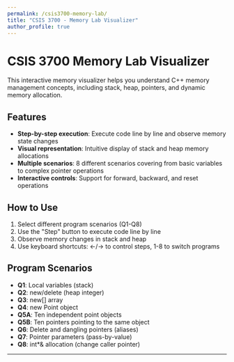 ```yaml
---
permalink: /csis3700-memory-lab/
title: "CSIS 3700 - Memory Lab Visualizer"
author_profile: true
---
```


# CSIS 3700 Memory Lab Visualizer

This interactive memory visualizer helps you understand C++ memory management concepts, including stack, heap, pointers, and dynamic memory allocation.

## Features

- **Step-by-step execution**: Execute code line by line and observe memory state changes
- **Visual representation**: Intuitive display of stack and heap memory allocations
- **Multiple scenarios**: 8 different scenarios covering from basic variables to complex pointer operations
- **Interactive controls**: Support for forward, backward, and reset operations

## How to Use

1. Select different program scenarios (Q1-Q8)
2. Use the "Step" button to execute code line by line
3. Observe memory changes in stack and heap
4. Use keyboard shortcuts: ←/→ to control steps, 1-8 to switch programs

## Program Scenarios

- **Q1**: Local variables (stack)
- **Q2**: new/delete (heap integer)
- **Q3**: new[] array
- **Q4**: new Point object
- **Q5A**: Ten independent point objects
- **Q5B**: Ten pointers pointing to the same object
- **Q6**: Delete and dangling pointers (aliases)
- **Q7**: Pointer parameters (pass-by-value)
- **Q8**: int*& allocation (change caller pointer)

---

<div id="memory-lab-container"></div>

<!-- Load Tailwind CSS for styling -->
<script src="https://cdn.tailwindcss.com"></script>

<!-- Load React and Babel first -->
<script src="https://unpkg.com/react@18/umd/react.development.js"></script>
<script src="https://unpkg.com/react-dom@18/umd/react-dom.development.js"></script>
<script src="https://unpkg.com/@babel/standalone/babel.min.js"></script>

<script type="text/babel">
const { useState, useRef, useMemo, useEffect } = React;

// ---------- helpers ----------
const toHex = (n) => (n === null || n === undefined) ? "" : "0x" + n.toString(16).toUpperCase();
const deep = (obj) => JSON.parse(JSON.stringify(obj));

class MemoryModel {
  constructor() {
    this.nextStack = 0x9000;   // stack grows downward (visual only)
    this.nextHeap  = 0x100000; // heap grows upward (visual only)
    this.stack = {};           // name -> {addr, type, value, meta}
    this.heap = [];            // {addr, size, label, freed, content}
    this.snapshots = [];       // {title, desc, notes[], stack, heap}
  }
  // ----- stack ops -----
  allocStack(name, type, value, meta={}){
    const addr = this.nextStack; this.nextStack -= 0x10;
    this.stack[name] = { addr, type, value, meta };
    return addr;
  }
  ensureStack(name, type){ if(!this.stack[name]) this.allocStack(name, type, undefined); }
  setStack(name, value){ if(this.stack[name]) this.stack[name].value = value; }
  setStackMeta(name, meta){ if(this.stack[name]) this.stack[name].meta = { ...(this.stack[name].meta||{}), ...meta }; }

  // ----- heap ops -----
  allocHeap(label, content, size=1){
    const addr = this.nextHeap; this.nextHeap += 0x20;
    this.heap.push({ addr, size, label, freed:false, content });
    return addr;
  }
  findHeap(addr){ return this.heap.find(b=>b.addr===addr); }
  freeHeap(addr){ const b = this.findHeap(addr); if(b) b.freed = true; }

  // ----- snapshot -----
  snapshot(title, desc, notes=[]) {
    const _notes = Array.isArray(notes) ? notes : (notes ? [notes] : []);
    const annotatedStack = Object.fromEntries(Object.entries(this.stack).map(([k,v])=>{
      let extra = {};
      if(v.type === 'pointer' && v.value && v.value !== 'nullptr'){
        const blk = this.findHeap(v.value);
        if(!blk || blk.freed) extra.dangling = true;
      }
      return [k, { ...v, meta:{...(v.meta||{}), ...extra} }];
    }));
    this.snapshots.push({ title, desc, notes:_notes, stack:deep(annotatedStack), heap:deep(this.heap) });
  }
}

// ---------- Program definition helpers ----------
const prog = (name, lines, exec, introNote="") => ({ id:name, name, lines, exec, introNote });

// ----- Q1 -----
const Q1 = prog(
  'Q1 Local variable (stack)',
  [
    'int i;',
    'i = 0;',
  ],
  (vm, i) => {
    if(i===0){
      vm.allocStack('i','int','(uninitialized)',{warning:'Do not read before init (UB).'});
      vm.snapshot('Q1 • int i;','Local variable on the stack (uninitialized).');
    }
    if(i===1){
      vm.setStack('i',0);
      vm.snapshot('Q1 • i = 0;','After initialization we can safely read i.');
    }
  }
);

// ----- Q2 -----
const Q2 = prog(
  'Q2 new/delete (heap int)',
  [
    'int* p1;',
    'p1 = nullptr;',
    'p1 = new int;',
    '*p1 = 20;',
    'delete p1;',
    'p1 = nullptr;',
  ],
  (vm, i) => {
    if(i===0){ vm.allocStack('p1','pointer','(indeterminate)'); vm.snapshot('Q2 • int* p1;','Uninitialized pointer (do not dereference).'); }
    if(i===1){ vm.setStack('p1','nullptr'); vm.snapshot('Q2 • p1 = nullptr;','Safe null pointer.'); }
    if(i===2){ const h = vm.allocHeap('int',0); vm.setStack('p1',h); vm.snapshot('Q2 • p1 = new int;','Heap int allocated; p1 holds its address.'); }
    if(i===3){ const h = vm.stack['p1'].value; vm.findHeap(h).content = 20; vm.snapshot('Q2 • *p1 = 20;','Write through pointer.'); }
    if(i===4){ const h = vm.stack['p1'].value; vm.freeHeap(h); vm.snapshot('Q2 • delete p1;','Heap freed; p1 still holds old address → dangling.'); }
    if(i===5){ vm.setStack('p1','nullptr'); vm.snapshot('Q2 • p1 = nullptr;','Now safe.'); }
  }
);

// ----- Q3 -----
const Q3 = prog(
  'Q3 new[] array',
  [
    'int* a;',
    'a = new int[4]{0,0,0,0};',
    'a[2] = 20;',
    'delete[] a;',
    'a = nullptr;',
  ],
  (vm, i) => {
    if(i===0){ vm.allocStack('a','pointer','(indeterminate)'); vm.snapshot('Q3 • int* a;','Pointer for dynamic array.'); }
    if(i===1){ const base = vm.allocHeap('int[4]',[0,0,0,0],4); vm.setStack('a',base); vm.snapshot('Q3 • a = new int[4]{0,0,0,0};','a points to first element; block is contiguous.'); }
    if(i===2){ const base = vm.stack['a'].value; vm.findHeap(base).content[2] = 20; vm.snapshot('Q3 • a[2] = 20;','Indexing writes to the 3rd slot.'); }
    if(i===3){ const base = vm.stack['a'].value; vm.freeHeap(base); vm.snapshot('Q3 • delete[] a;','Array freed; a dangling.'); }
    if(i===4){ vm.setStack('a','nullptr'); vm.snapshot('Q3 • a = nullptr;','Now safe.'); }
  }
);

// ----- Q4 -----
const Q4 = prog(
  'Q4 new Point / ->',
  [
    'Point* p;',
    'p = new Point{1.0, 2.0};',
    '(*p).x; p->y;',
    'delete p;',
    'p = nullptr;',
  ],
  (vm, i) => {
    if(i===0){ vm.allocStack('p','pointer','(indeterminate)'); vm.snapshot('Q4 • Point* p;','Pointer to object.'); }
    if(i===1){ const addr = vm.allocHeap('Point',{x:1.0,y:2.0}); vm.setStack('p',addr); vm.snapshot('Q4 • p = new Point{1.0,2.0};','Heap object with x=1.0, y=2.0.'); }
    if(i===2){ vm.snapshot('Q4 • (*p).x; p->y;','Both syntaxes access the same object members.'); }
    if(i===3){ const addr = vm.stack['p'].value; vm.freeHeap(addr); vm.snapshot('Q4 • delete p;','Object freed; p dangling.'); }
    if(i===4){ vm.setStack('p','nullptr'); vm.snapshot('Q4 • p = nullptr;','Now safe.'); }
  }
);

// ----- Q5A -----
const Q5A = prog(
  'Q5A Ten points (independent)',
  [
    'Point* arrA[10];',
    ...Array.from({length:10},(_,i)=>`arrA[${i}] = new Point{1.0, 2.0};`),
    'arrA[0]->x = 100;',
    ...Array.from({length:10},(_,i)=>`delete arrA[${i}];`),
    ...Array.from({length:10},(_,i)=>`arrA[${i}] = nullptr;`),
  ],
  (vm, i) => {
    if(i===0){ vm.snapshot('Q5A • Point* arrA[10];','Ten pointers to independent Points.'); return; }
    if(i>=1 && i<=10){
      const k = i-1; const addr = vm.allocHeap('Point',{x:1.0,y:2.0}); vm.allocStack(`arrA[${k}]`,'pointer',addr); vm.snapshot(`Q5A • arrA[${k}] = new Point{1.0,2.0};`,'Different addresses for each element.'); return;
    }
    if(i===11){ const a0 = vm.stack['arrA[0]'].value; vm.findHeap(a0).content.x = 100.0; vm.snapshot('Q5A • arrA[0]->x = 100;','Only arrA[0] changes.'); return; }
    if(i>=12 && i<=21){ const k=i-12; const addr = vm.stack[`arrA[${k}]`].value; vm.freeHeap(addr); vm.snapshot(`Q5A • delete arrA[${k}];`,'Freed one object.'); return; }
    if(i>=22 && i<=31){ const k=i-22; vm.setStack(`arrA[${k}]`,'nullptr'); vm.snapshot(`Q5A • arrA[${k}] = nullptr;`,'Pointer cleared.'); return; }
  }
);

// ----- Q5B -----
const Q5B = prog(
  'Q5B Ten pointers (aliasing one object)',
  [
    'Point* shared = new Point{1.0, 2.0};',
    ...Array.from({length:10},(_,i)=>`arrB[${i}] = shared;`),
    'arrB[3]->x = 200;',
    'delete shared;',
    ...Array.from({length:10},(_,i)=>`arrB[${i}] = nullptr;`),
  ],
  (vm, i) => {
    if(i===0){ const addr = vm.allocHeap('Point',{x:1.0,y:2.0}); vm.allocStack('shared','pointer',addr); vm.snapshot('Q5B • shared = new Point{1.0,2.0};','One object to be shared by many pointers.'); return; }
    if(i>=1 && i<=10){ const k=i-1; vm.allocStack(`arrB[${k}]`,'pointer', vm.stack['shared'].value); vm.snapshot(`Q5B • arrB[${k}] = shared;`,'All addresses equal.'); return; }
    if(i===11){ const addr = vm.stack['shared'].value; vm.findHeap(addr).content.x = 200.0; vm.snapshot('Q5B • arrB[3]->x = 200;','All aliases observe x=200.'); return; }
    if(i===12){ const addr = vm.stack['shared'].value; vm.freeHeap(addr); vm.snapshot('Q5B • delete shared;','Object freed; all arrB pointers now dangling.'); return; }
    if(i>=13 && i<=22){ const k=i-13; vm.setStack(`arrB[${k}]`,'nullptr'); vm.snapshot(`Q5B • arrB[${k}] = nullptr;`,'Pointer cleared.'); return; }
  }
);

// ----- Q6 -----
const Q6 = prog(
  'Q6 delete & dangling (aliases)',
  [
    'Point* alias[3];',
    'shared = new Point{3.0,3.0};',
    'alias[0] = shared;',
    'alias[1] = shared;',
    'alias[2] = shared;',
    'delete shared;',
    'alias[0] = alias[1] = alias[2] = nullptr;',
  ],
  (vm, i) => {
    if(i===0){ vm.snapshot('Q6 • alias[3]','Three alias pointers.'); }
    if(i===1){ const a = vm.allocHeap('Point',{x:3.0,y:3.0}); vm.allocStack('shared','pointer',a); vm.snapshot('Q6 • shared = new Point{3.0,3.0};'); }
    if(i===2){ vm.allocStack('alias[0]','pointer', vm.stack['shared'].value); vm.snapshot('Q6 • alias[0] = shared;'); }
    if(i===3){ vm.allocStack('alias[1]','pointer', vm.stack['shared'].value); vm.snapshot('Q6 • alias[1] = shared;'); }
    if(i===4){ vm.allocStack('alias[2]','pointer', vm.stack['shared'].value); vm.snapshot('Q6 • alias[2] = shared;'); }
    if(i===5){ const addr = vm.stack['shared'].value; vm.freeHeap(addr); vm.snapshot('Q6 • delete shared;','Aliases are now dangling.'); }
    if(i===6){ vm.setStack('alias[0]','nullptr'); vm.setStack('alias[1]','nullptr'); vm.setStack('alias[2]','nullptr'); vm.snapshot('Q6 • null all aliases','Cleared.'); }
  }
);

// ----- Q7 -----
const Q7 = prog(
  'Q7 pointer parameter (pass-by-value)',
  [
    'int* p = new int(80);',
    'reassign_param(p); // q = new int(42);',
    'set_through_pointer(p); // *p = 42;',
    'delete p;',
    'p = nullptr;',
  ],
  (vm, i) => {
    if(i===0){ const a = vm.allocHeap('int',80); vm.allocStack('p','pointer',a); vm.snapshot('Q7 • int* p = new int(80);'); }
    if(i===1){ /* reassign_param copies pointer and rebinds the copy */ vm.allocHeap('int',42); vm.snapshot('Q7 • reassign_param(p)','Parameter reassigned internally; caller p unchanged.'); }
    if(i===2){ const a = vm.stack['p'].value; vm.findHeap(a).content = 42; vm.snapshot('Q7 • set_through_pointer(p)','The object pointed by p is modified to 42.'); }
    if(i===3){ const a = vm.stack['p'].value; vm.freeHeap(a); vm.snapshot('Q7 • delete p','Freed; p dangling.'); }
    if(i===4){ vm.setStack('p','nullptr'); vm.snapshot('Q7 • p = nullptr','Safe.'); }
  }
);

// ----- Q8 -----
const Q8 = prog(
  'Q8 int*& allocate (change caller pointer)',
  [
    'int* ages = nullptr;',
    'allocate_int_array(ages, 5);',
    'delete[] ages;',
    'ages = nullptr;',
  ],
  (vm, i) => {
    if(i===0){ vm.allocStack('ages','pointer','nullptr'); vm.snapshot('Q8 • int* ages = nullptr;'); }
    if(i===1){ const arr = vm.allocHeap('int[n]',[0,0,0,0,0],5); vm.setStack('ages',arr); vm.snapshot('Q8 • allocate_int_array(ages,5)','Pointer-by-reference changes caller binding.'); }
    if(i===2){ const arr = vm.stack['ages'].value; vm.freeHeap(arr); vm.snapshot('Q8 • delete[] ages;','Freed; ages dangling.'); }
    if(i===3){ vm.setStack('ages','nullptr'); vm.snapshot('Q8 • ages = nullptr;','Safe.'); }
  }
);

const PROGRAMS = [Q1,Q2,Q3,Q4,Q5A,Q5B,Q6,Q7,Q8];

// ---------- Hooks ----------
function useProgram(id){
  const program = useMemo(()=> PROGRAMS.find(p=>p.id===id) || PROGRAMS[0], [id]);
  const vmRef = useRef(new MemoryModel());
  const [idx, setIdx] = useState(-1); // -1 means before first line
  const [snapCount, setSnapCount] = useState(0);

  const reset = ()=>{ vmRef.current = new MemoryModel(); setIdx(-1); setSnapCount(0); };
  const step = ()=>{
    if(idx+1 >= program.lines.length) return;
    const vm = vmRef.current;
    const next = idx+1;
    program.exec(vm, next);
    setIdx(next);
    setSnapCount(vm.snapshots.length);
  };
  const back = ()=>{ if(idx>=0) setIdx(idx-1); };

  const snapshots = vmRef.current.snapshots;
  const currentSnap = (idx>=0 && idx < snapshots.length) ? snapshots[idx] : null;
  return { program, idx, step, back, reset, currentSnap, snapshots };
}

// ---------- UI components ----------
function CodeView({lines, current}){
  return (
    <div className="rounded-2xl border bg-white/90 shadow-sm overflow-hidden">
      <div className="px-3 py-2 text-xs text-slate-600 border-b bg-slate-50">Code (executing one line at a time)</div>
      <pre className="m-0 p-3 text-sm leading-6 font-mono whitespace-pre-wrap">
        {lines.map((ln,i)=> (
          <div key={i} className={`flex gap-3 ${i===current? 'bg-yellow-100' : ''}`}>
            <span className="w-8 text-right text-slate-400 select-none">{i+1}</span>
            <span className="flex-1">{ln}</span>
          </div>
        ))}
      </pre>
    </div>
  );
}

function StackView({stack}){
  const items = Object.entries(stack).sort((a,b)=>b[1].addr - a[1].addr);
  return (
    <div className="space-y-2">
      {items.length===0 && <div className="text-sm text-gray-500">(empty)</div>}
      {items.map(([name,v])=>{
        const addr = toHex(v.addr);
        const isPtr = v.type==='pointer';
        const dangling = v.meta?.dangling;
        return (
          <div key={name} className={`rounded-xl p-3 border shadow-sm bg-white/70 ${dangling? 'border-red-500 ring-1 ring-red-400': 'border-gray-200'}`}>
            <div className="flex justify-between text-sm font-mono">
              <span className="font-semibold">{name}</span>
              <span className="text-gray-500">{addr}</span>
            </div>
            <div className="mt-1 text-sm font-mono">
              {!isPtr && <span>value: <span className="font-semibold">{String(v.value)}</span></span>}
              {isPtr && (
                <span>pointer → <span className={`font-semibold ${dangling? 'text-red-600': 'text-blue-700'}`}>
                  {v.value==='nullptr' ? 'nullptr' : toHex(v.value)}
                </span>{dangling && <span className="ml-2 text-red-600">(dangling)</span>}</span>
              )}
            </div>
            {v.meta?.warning && <div className="mt-1 text-xs text-amber-700">⚠︎ {v.meta.warning}</div>}
          </div>
        )
      })}
    </div>
  );
}

function HeapView({heap}){
  return (
    <div className="grid grid-cols-1 gap-2">
      {heap.length===0 && <div className="text-sm text-gray-500">(no allocations)</div>}
      {heap.map(b=>{
        const addr = toHex(b.addr);
        const freed = b.freed;
        return (
          <div key={addr} className={`rounded-xl p-3 border shadow-sm ${freed? 'bg-gray-100 border-gray-300 opacity-75' : 'bg-emerald-50 border-emerald-200'}`}>
            <div className="flex justify-between text-sm font-mono">
              <span className="font-semibold">{b.label}</span>
              <span className="text-gray-600">{addr}</span>
            </div>
            <div className="mt-1 text-sm font-mono">
              {!Array.isArray(b.content) && typeof b.content === 'object' ? (
                <div className="flex gap-3 flex-wrap">{Object.entries(b.content).map(([k,v])=> (
                  <div key={k} className="px-2 py-0.5 rounded bg-white border text-gray-800">{k}: {String(v)}</div>
                ))}</div>
              ) : Array.isArray(b.content) ? (
                <div className="flex flex-wrap gap-1">{b.content.map((v,i)=> (
                  <div key={i} className="px-2 py-0.5 rounded bg-white border text-gray-800">[{i}] {String(v)}</div>
                ))}</div>
              ) : (
                <div className="px-2 py-0.5 rounded bg-white border inline-block">{String(b.content)}</div>
              )}
            </div>
            {freed && <div className="mt-1 text-xs text-gray-600">(freed)</div>}
          </div>
        )
      })}
    </div>
  );
}

function Controls({onBack, onStep, onReset, idx, max}){
  return (
    <div className="flex items-center gap-2">
      <button onClick={onBack} disabled={idx<0} className="px-3 py-1.5 rounded-xl border bg-white disabled:opacity-50">← Back</button>
      <button onClick={onStep} disabled={idx+1>=max} className="px-3 py-1.5 rounded-xl bg-gray-900 text-white disabled:opacity-50">Step →</button>
      <button onClick={onReset} className="px-3 py-1.5 rounded-xl border bg-white">Reset</button>
      <div className="ml-2 text-sm">Line <span className="font-semibold">{Math.max(0,idx+1)}</span>/<span>{max}</span></div>
    </div>
  );
}

function MemoryLabVisualizer(){
  const [programId, setProgramId] = useState(PROGRAMS[1].id); // default Q2
  const { program, idx, step, back, reset, currentSnap } = useProgram(programId);

  // keyboard shortcuts
  useEffect(()=>{
    const onKey = (e)=>{
      if(e.key==='ArrowRight') step();
      if(e.key==='ArrowLeft') back();
      const map = ['Q1','Q2','Q3','Q4','Q5A','Q5B','Q6','Q7','Q8'];
      if(/^[1-9]$/.test(e.key)){
        const k = parseInt(e.key,10)-1; const id = PROGRAMS[k]?.id; if(id){ setProgramId(id); reset(); }
      }
    };
    window.addEventListener('keydown', onKey);
    return ()=> window.removeEventListener('keydown', onKey);
  }, [step, back, reset]);

  const max = program.lines.length;
  const stack = currentSnap ? currentSnap.stack : {};
  const heap  = currentSnap ? currentSnap.heap  : [];

  return (
    <div className="min-h-full w-full p-6 bg-gradient-to-b from-slate-50 to-slate-100 text-slate-900">
      <div className="max-w-6xl mx-auto">
        <header className="mb-4">
          <h1 className="text-2xl font-bold">CSIS3700 Memory Lab — Program Mode</h1>
          <p className="text-sm text-slate-600">View the entire code and execute one line at a time.</p>
        </header>

        <div className="flex flex-wrap items-center gap-3 mb-4">
          <select value={programId} onChange={(e)=>{ setProgramId(e.target.value); reset(); }} className="px-3 py-2 rounded-xl border bg-white">
            {PROGRAMS.map(p=> <option key={p.id} value={p.id}>{p.name}</option>)}
          </select>
          <Controls onBack={back} onStep={step} onReset={reset} idx={idx} max={max} />
          <div className="ml-auto text-xs text-slate-600">Shortcuts: 1..8 to switch, ←/→ to step</div>
        </div>

        <div className="grid grid-cols-1 lg:grid-cols-2 gap-6">
          <CodeView lines={program.lines} current={idx} />

          <section className="rounded-2xl bg-white/80 backdrop-blur border p-4 shadow-sm">
            <div className="flex items-baseline justify-between mb-3">
              <h2 className="text-lg font-semibold">Stack (simplified)</h2>
              <div className="text-sm text-slate-500">highest → lowest addresses</div>
            </div>
            <StackView stack={stack} />
          </section>
        </div>

        <section className="mt-6 rounded-2xl bg-white/80 backdrop-blur border p-4 shadow-sm">
          <div className="flex items-baseline justify-between mb-3">
            <h2 className="text-lg font-semibold">Heap (allocations)</h2>
            <div className="text-sm text-slate-500">green = live, gray = freed</div>
          </div>
          <HeapView heap={heap} />
        </section>

        {currentSnap && (
          <section className="mt-6 rounded-2xl bg-white/80 border p-4 shadow-sm">
            <div className="text-sm font-semibold mb-1">{currentSnap.title}</div>
            <div className="text-sm text-slate-700">{currentSnap.desc}</div>
          </section>
        )}
      </div>
    </div>
  );
}

// Render the component
ReactDOM.render(<MemoryLabVisualizer />, document.getElementById('memory-lab-container'));
</script>
